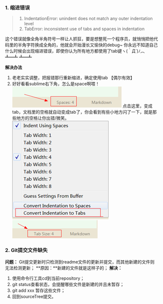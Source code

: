 
### 1. 缩进错误
>1. IndentationError: unindent does not match any outer indentation level
>2. TabError: inconsistent use of tabs and spaces in indentation

<!-- more -->

这个错误就像全角半角符号一样让人抓狂，要是想整死一个程序员，就悄悄把他代码里的半角字符换成全角的，他就会开始漫长又愉快的debug~
你永远不知道自己什么时候会出现缩进错误，即使你认为所有地方都使用了tab键ヽ(｀Д´)ﾉ︵ ┻━┻ ┻━┻ 

**解决办法**
1. 老老实实调整，把报错那行重新缩进，确定使用tab 【偶尔有效】
2. 好好看看sublime右下角，怎么是space啊喂！
![space](images/space.png)
点击这里，变成tab，文档里的空格就自动变成tab了，你会看到有些小地方闪了一下，就是那些地方的空格让你出错/微笑。
![spaceToTab](images/spaceToTab.png)
![tab](images/tab.png)

### 2. Git提交文件缺失
**问题：**
Git提交更新时只检测到readme文件的更新并提交，而其他新建的文件则无法检测更新；
**原因：**新建的文件就是这样子的；
**解决：**
1. 使用命令行工具cd到当前repository；
2. git status查看状态，会提醒哪些文件是新建的并且未暂存；
3. git add xxx 暂存这些文件；
4. 回到sourceTree提交。